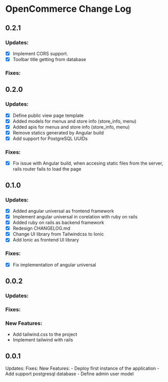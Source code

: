 # OpenCommerce Change Log

## 0.2.1
### Updates:
- [x] Implement CORS support.
- [x] Toolbar title getting from database
### Fixes:
## 0.2.0
### Updates:
- [x] Define public view page template 
- [x] Added models for menus and store info (store_info, menu)
- [x] Added apis for menus and store info (store_info, menu)
- [x] Remove statics generated by Angular build
- [x] Add support for PostgreSQL UUIDs
### Fixes:
- [x] Fix issue with Angular build, when accesing static files from the server, rails router fails to load the page

## 0.1.0
### Updates:
- [x] Added angular universal as frontend framework
- [x] Implement angular universal in corelation with ruby on rails
- [x] Added ruby on rails as backend framework
- [x] Redesign CHANGELOG.md
- [x] Change UI library from Tailwindcss to Ionic
- [x] Add Ionic as frontend UI library
### Fixes:
- [x] Fix implementation of angular universal


## 0.0.2
### Updates:
### Fixes:
### New Features:
- Add tailwind.css to the project
- Implement tailwind with rails


## 0.0.1
Updates:
Fixes:
New Features:
    -  Deploy first instance of the application
    -  Add support postgresql database
    -  Define admin user model